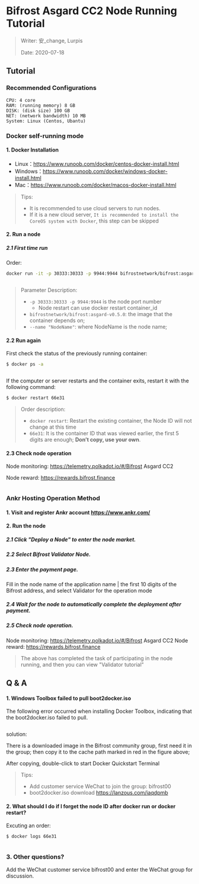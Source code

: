 # Bifrost Asgard CC2 Node Running Tutorial

> Writer: 安_change, Lurpis
> 
> Date: 2020-07-18

## Tutorial
### Recommended Configurations

```
CPU: 4 core
RAM: (running memory) 8 GB
DISK: (disk size) 100 GB
NET: (network bandwidth) 10 MB
System: Linux (Centos, Ubantu)
```

### Docker self-running mode
#### 1. Docker Installation
- Linux：<https://www.runoob.com/docker/centos-docker-install.html>
- Windows：<https://www.runoob.com/docker/windows-docker-install.html>
- Mac：<https://www.runoob.com/docker/macos-docker-install.html>

> Tips:
> 
> - It is recommended to use cloud servers to run nodes.
> - If it is a new cloud server, `It is recommended to install the CoreOS system with Docker`, this step can be skipped

#### 2. Run a node

##### 2.1 First time run

Order:

```sh
docker run -it -p 30333:30333 -p 9944:9944 bifrostnetwork/bifrost:asgard-v0.5.0 --name "NodeName" --rpc-cors 'all' --unsafe-ws-external --validator
```

<img :src="$withBase('/zh/node-tutorials/node-tutorials-01.png')" alt="" />

> Parameter Description:
> 
> - `-p 30333:30333 -p 9944:9944` is the node port number 
>     - Node restart can use docker restart container_id
> - `bifrostnetwork/bifrost:asgard-v0.5.0`: the image that the container depends on;
> - `--name "NodeName"`: where NodeName is the node name;

#### 2.2 Run again

First check the status of the previously running container:

```sh
$ docker ps -a
```

<img :src="$withBase('/zh/node-tutorials/node-tutorials-02.png')" alt="" />

If the computer or server restarts and the container exits, restart it with the following command:

```sh
$ docker restart 66e31
```

> Order description:
> 
> - `docker restart`: Restart the existing container, the Node ID will not change at this time
> - `66e31`: It is the container ID that was viewed earlier, the first 5 digits are enough; **Don’t copy, use your own**.

#### 2.3 Check node operation

Node monitoring: <https://telemetry.polkadot.io/#/Bifrost> Asgard CC2

Node reward: <https://rewards.bifrost.finance>

<img :src="$withBase('/zh/node-tutorials/node-tutorials-03.png')" alt="" />

### Ankr Hosting Operation Method
#### 1. Visit and register Ankr account <https://www.ankr.com/>
#### 2. Run the node
##### 2.1 Click "Deploy a Node" to enter the node market.
##### 2.2 Select Bifrost Validator Node.
##### 2.3 Enter the payment page.
Fill in the node name of the application name | the first 10 digits of the Bifrost address, and select Validator for the operation mode

##### 2.4 Wait for the node to automatically complete the deployment after payment.
##### 2.5 Check node operation.

Node monitoring: <https://telemetry.polkadot.io/#/Bifrost> Asgard CC2 Node reward: <https://rewards.bifrost.finance>

> The above has completed the task of participating in the node running, and then you can view "Validator tutorial"

## Q & A
#### 1. Windows Toolbox failed to pull boot2docker.iso

The following error occurred when installing Docker Toolbox, indicating that the boot2docker.iso failed to pull.

<img :src="$withBase('/zh/node-tutorials/node-tutorials-04.png')" alt="" />

solution:

There is a downloaded image in the Bifrost community group, first need it in the group; then copy it to the cache path marked in red in the figure above;

After copying, double-click to start Docker Quickstart Terminal

> Tips:
> 
> - Add customer service WeChat to join the group: bifrost00
> - boot2docker.iso download https://lanzous.com/iaqdpmb

#### 2. What should I do if I forget the node ID after docker run or docker restart?

Excuting an order:

```sh
$ docker logs 66e31
```

<img :src="$withBase('/zh/node-tutorials/node-tutorials-05.png')" alt="" />

### 3. Other questions?

Add the WeChat customer service bifrost00 and enter the WeChat group for discussion.